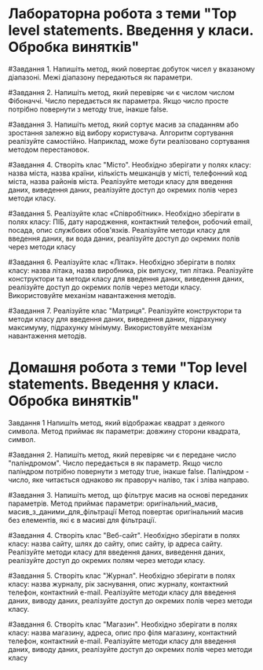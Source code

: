 # Лабораторна робота з теми "Top level statements. Введення у класи. Обробка винятків"

#Завдання 1.
Напишіть метод, який повертає добуток
чисел у вказаному діапазоні. Межі діапазону передаються як параметри.

#Завдання 2.
Напишіть метод, який перевіряє чи є
числом числом Фібоначчі. Число передається як
параметра. Якщо число просте потрібно повернути з методу
true, інакше false.

#Завдання 3.
Напишіть метод, який сортує масив за спаданням
або зростання залежно від вибору користувача.
Алгоритм сортування реалізуйте самостійно.
Наприклад, може бути реалізовано сортування методом
перестановок.

#Завдання 4.
Створіть клас "Місто". Необхідно зберігати у полях
класу: назва міста, назва країни, кількість
мешканців у місті, телефонний код міста, назва районів міста. Реалізуйте методи класу для введення даних,
виведення даних, реалізуйте доступ до окремих полів
через методи класу.

#Завдання 5.
Реалізуйте клас «Співробітник». Необхідно зберігати в
полях класу: ПІБ, дату народження, контактний телефон,
робочий email, посада, опис службових обов'язків. Реалізуйте методи класу для введення даних, ви вода даних, реалізуйте доступ до окремих полів через
методи класу

#Завдання 6.
Реалізуйте клас «Літак». Необхідно зберігати в
полях класу: назва літака, назва виробника, рік випуску, тип літака. Реалізуйте конструктори
та методи класу для введення даних, виведення даних, реалізуйте доступ до окремих полів через методи класу.
Використовуйте механізм навантаження методів.

#Завдання 7.
Реалізуйте клас "Матриця". Реалізуйте конструктори та методи класу для введення даних, виведення даних,
підрахунку максимуму, підрахунку мінімуму. Використовуйте
механізм навантаження методів.


# Домашня робота з теми "Top level statements. Введення у класи. Обробка винятків"

Завдання 1
Напишіть метод, який відображає квадрат з
деякого символа. Метод приймає як параметри: довжину сторони квадрата, символ.

#Завдання 2.
Напишіть метод, який перевіряє чи є
передане число "паліндромом". Число передається в
як параметр. Якщо число паліндром потрібно повернути з методу true, інакше false.
Паліндром - число, яке читається однаково як
праворуч наліво, так і зліва направо. 

#Завдання 3.
Напишіть метод, що фільтрує масив на основі
переданих параметрів. Метод приймає параметри:
оригінальний_масив, масив_з_даними_для_фільтрації Метод повертає оригінальний масив без елементів, які є в масиві для фільтрації.

#Завдання 4.
Створіть клас "Веб-сайт". Необхідно зберігати в
полях класу: назва сайту, шлях до сайту, опис
сайту, ip адреса сайту. Реалізуйте методи класу для введення
даних, виведення даних, реалізуйте доступ до окремих
полям через методи класу.

#Завдання 5.
Створіть клас "Журнал". Необхідно зберігати в
полях класу: назва журналу, рік заснування, опис журналу, контактний телефон, контактний e-mail.
Реалізуйте методи класу для введення даних, виводу
даних, реалізуйте доступ до окремих полів через
методи класу.

#Завдання 6.
Створіть клас "Магазин". Необхідно зберігати в
полях класу: назва магазину, адреса, опис про філя магазину, контактний телефон, контактний e-mail.
Реалізуйте методи класу для введення даних, виводу
даних, реалізуйте доступ до окремих полів через
методи класу
